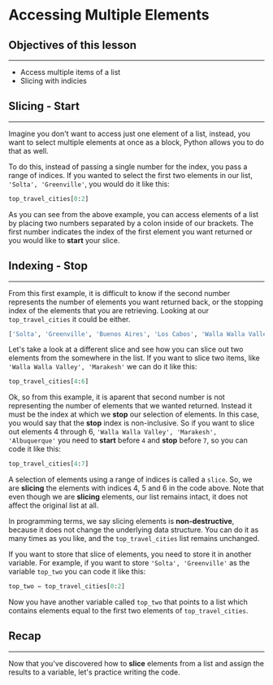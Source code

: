 # Accessing Multiple Elements

## Objectives of this lesson

***

* Access multiple items of a list
* Slicing with indicies

## Slicing - **Start**

***

Imagine you don't want to access just one element of a list, instead, you want to select multiple elements at once as a block, Python allows you to do that as well. 

To do this, instead of passing a single number for the index, you pass a range of indices.  If you wanted to select the first two elements in our list, `'Solta', 'Greenville'`, you would do it like this:

```python
top_travel_cities[0:2]
```

As you can see from the above example, you can access elements of a list by placing two numbers separated by a colon inside of our brackets. The first number indicates the index of the first element you want returned or you would like to **start** your slice. 

## Indexing - **Stop**

***

From this first example, it is difficult to know if the second number represents the number of elements you want returned back, or the stopping index of the elements that you are retrieving.  Looking at our `top_travel_cities` it could be either.

```python
['Solta', 'Greenville', 'Buenos Aires', 'Los Cabos', 'Walla Walla Valley', 'Marakesh', 'Albuquerque', 'Archipelago Sea', 'Iguazu Falls', 'Salina Island', 'Toronto', 'Pyeongchang']
```

Let's take a look at a different slice and see how you can slice out two elements from the somewhere in the list.  If you want to slice two items, like `'Walla Walla Valley', 'Marakesh'` we can do it like this:

```python
top_travel_cities[4:6]
```

Ok, so from this example, it is aparent that second number is not representing the number of elements that we wanted returned.  Instead it must be the index at which we **stop** our selection of elements. In this case, you would say that the **stop** index is non-inclusive. So if you want to slice out elements 4 through 6, `'Walla Walla Valley', 'Marakesh', 'Albuquerque'` you need to **start** before `4` and **stop** before `7`, so you can code it like this:


```python
top_travel_cities[4:7]
```

A selection of elements using a range of indices is called a `slice`.  So, we are **slicing** the elements with indices 4, 5 and 6 in the code above.  Note that even though we are **slicing** elements, our list remains intact, it does not affect the original list at all.

In programming terms, we say slicing elements is **non-destructive**, because it does not change the underlying data structure.  You can do it as many times as you like, and the `top_travel_cities` list remains unchanged.  

If you want to store that slice of elements, you need to store it in another variable. For example, if you want to store `'Solta', 'Greenville'` as the variable `top_two` you can code it like this:

```python
top_two = top_travel_cities[0:2]
```
Now you have another variable called `top_two` that points to a list which contains elements equal to the first two elements of `top_travel_cities`.

## Recap

***

Now that you've discovered how to **slice** elements from a list and assign the results to a variable, let's practice writing the code.